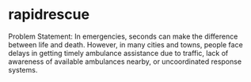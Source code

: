 # rapidrescue
Problem Statement: In emergencies, seconds can make the difference between life and death. However, in many cities and towns, people face delays in getting timely ambulance assistance due to traffic, lack of awareness of available ambulances nearby, or uncoordinated response systems. 
